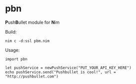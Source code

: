 # pbn

**P**ush**B**ullet module for **N**im 

Build:

```
nim c -d:ssl pbm.nim
```

Usage:

```
import pbn

let pushService = newPushService("PUT_YOUR_API_KEY_HERE")
echo pushService.send("Pushbullet is cool!", url = "http://pushbullet.com")
```


